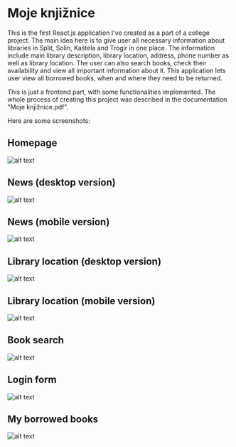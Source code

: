 # Moje knjižnice

This is the first React.js application I've created as a part of a college project.
The main idea here is to give user all necessary information about libraries in Split, Solin, Kaštela and Trogir in one place.
The information include main library description, library location, address, phone number as well as library location.
The user can also search books, check their availability and view all important information about it.
This application lets user view all borrowed books, when and where they need to be returned.

This is just a frontend part, with some functionalities implemented. The whole process of creating this project was described in the documentation "Moje knjižnice.pdf".

Here are some screenshots:

## Homepage
![alt text](https://github.com/azunab00/HCI/blob/master/screenshots/homepage.PNG)

## News (desktop version)
![alt text](https://github.com/azunab00/HCI/blob/master/screenshots/news.PNG)

## News (mobile version)
![alt text](https://github.com/azunab00/HCI/blob/master/screenshots/news_mobile.PNG)

## Library location (desktop version)
![alt text](https://github.com/azunab00/HCI/blob/master/screenshots/location.PNG)

## Library location (mobile version)
![alt text](https://github.com/azunab00/HCI/blob/master/screenshots/location_mobile.PNG)

## Book search
![alt text](https://github.com/azunab00/HCI/blob/master/screenshots/search.PNG)

## Login form
![alt text](https://github.com/azunab00/HCI/blob/master/screenshots/login.PNG)

## My borrowed books
![alt text](https://github.com/azunab00/HCI/blob/master/screenshots/borrowed.PNG)


